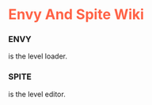 <h1 style="color:Tomato;">Envy And Spite Wiki</h1>

<h3> <b>ENVY</h3></b>
is the level loader.
<h3> <b>SPITE</h3></b>
is the level editor.
